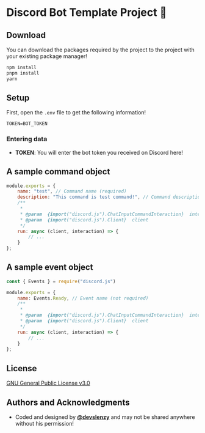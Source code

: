 # Discord Bot Template Project 🥳
## Download
You can download the packages required by the project to the project with your existing package manager!
```bash
npm install
pnpm install
yarn
```
## Setup
First, open the `.env` file to get the following information! 
```
TOKEN=BOT_TOKEN
```

### Entering data
-  **TOKEN**: You will enter the bot token you received on Discord here!

## A sample command object
```js
module.exports = {
    name: "test", // Command name (required)
    description: "This command is test command!", // Command description (required)
    /**
     *
     * @param  {import("discord.js").ChatInputCommandInteraction}  interaction
     * @param  {import("discord.js").Client}  client
     */
    run: async (client, interaction) => {
        // ...
    }
};
```

## A sample event object
```js
const { Events } = require("discord.js")

module.exports = {
    name: Events.Ready, // Event name (not required)
    /**
     *
     * @param  {import("discord.js").ChatInputCommandInteraction}  interaction
     * @param  {import("discord.js").Client}  client
     */
    run: async (client, interaction) => {
        // ...
    }
};
```

## License
[GNU General Public License v3.0](https://www.gnu.org/licenses/gpl-3.0.html)

## Authors and Acknowledgments
- Coded and designed by **[@devslenzy](https://discord.com/users/1070795507082985524)** and may not be shared anywhere without his permission!
